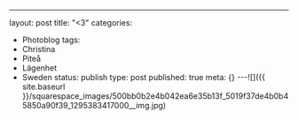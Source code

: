 ---
layout: post
title: "<3"
categories:
- Photoblog
tags:
- Christina
- Piteå
- Lägenhet
- Sweden
status: publish
type: post
published: true
meta: {}
---![]({{ site.baseurl }}/squarespace_images/500bb0b2e4b042ea6e35b13f_5019f37de4b0b45850a90f39_1295383417000__img.jpg)
